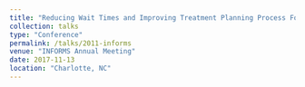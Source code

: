 ```yaml
---
title: "Reducing Wait Times and Improving Treatment Planning Process For Radiation Therapy"
collection: talks
type: "Conference"
permalink: /talks/2011-informs
venue: "INFORMS Annual Meeting"
date: 2017-11-13
location: "Charlotte, NC"
---
```

